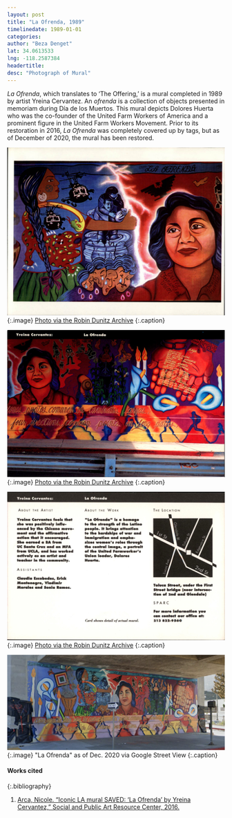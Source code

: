 ```yaml
---
layout: post
title: "La Ofrenda, 1989"
timelinedate: 1989-01-01
categories:
author: "Beza Denget"
lat: 34.0613533
lng: -118.2587384
headertitle:
desc: "Photograph of Mural"
---
```

*La Ofrenda*, which translates to ‘The Offering,’ is a mural completed in 1989 by artist Yreina Cervantez. An *ofrenda* is a collection of objects presented in memoriam during Día de los Muertos. This mural depicts Dolores Huerta who was the co-founder of the United Farm Workers of America and a prominent figure in the United Farm Workers Movement. Prior to its restoration in 2016, *La Ofrenda* was completely covered up by tags, but as of December of 2020, the mural has been restored.

![Photograph of Mural](images/obj62.jpg)
   {:.image}
[Photo via the Robin Dunitz Archive](https://visualizela.github.io/dunitzarchive/dunitzproject/obj62/)
   {:.caption}

![Postcard La Ofrenda](images/obj52_00.jpg)
   {:.image}
[Photo via the Robin Dunitz Archive](https://visualizela.github.io/dunitzarchive/dunitzproject/obj52/)
   {:.caption}

![Postcard La Ofrenda](images/obj52_01.jpg)
   {:.image}
[Photo via the Robin Dunitz Archive](https://visualizela.github.io/dunitzarchive/dunitzproject/obj52/)
   {:.caption}

![La Ofrenda today](images/laofrenda.png)
   {:.image}
"La Ofrenda" as of Dec. 2020 via Google Street View
   {:.caption}

#### Works cited

{:.bibliography}
1. [Arca, Nicole. “Iconic LA mural SAVED: ‘La Ofrenda’ by Yreina Cervantez,” Social and Public Art Resource Center, 2016.](https://sparcinla.org/projects/iconic-la-mural-saved-la-ofrenda/)
